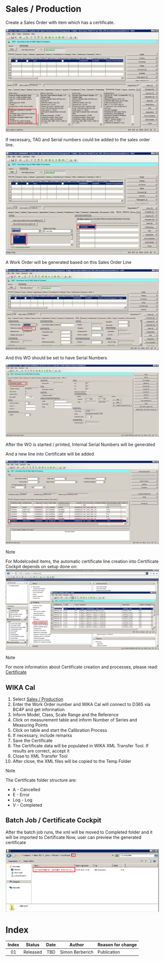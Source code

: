 # Sales / Production
<a name="CAL_Setup_31"></a>
Create a Sales Order with item which has a certificate.

![General](./../../media/Certificate/CAL_Setup/CAL_Setup_3.png "General")

If necessary, TAG and Serial numbers could be added to the sales order line.

![sales order line](./../../media/Certificate/CAL_Setup/CAL_Setup_3_2.png "sales order line")

A Work Order will be generated based on this Sales Order Line

![Base for Work Order](./../../media/Certificate/CAL_Setup/CAL_Setup_3_3.png "Base for Work Order")

And this WO should be set to have Serial Numbers

![Work Order](./../../media/Certificate/CAL_Setup/CAL_Setup_3_4.png "Work Order")

After the WO is started / printed, Internal Serial Numbers will be generated

And a new line into Certificate will be added

![Certificate](./../../media/Certificate/CAL_Setup/CAL_Setup_3_7.png "Certificate")

>[!Note]
>For Modelcoded items, the automatic certificate line creation into Certificate Cockpit depends on setup done on:
>![Menu](./../../media/Certificate/CAL_Setup/CAL_Setup_3_8.png "Menu")

>[!Note]
>For more information about Certificate creation and processes, please read:<br>[Certificate](./Certificate.md)

## WIKA Cal

1. Select [Sales / Production](#CAL_Setup_31)
2. Enter the Work Order number and WIKA Cal will connect to D365 via BC4P and get information
3. Inform Model, Class, Scale Range and the Reference
4. Click on measurement table and inform Number of Series and Measuring Points
5. Click on table and start the Calibration Process
6. If necessary, include remarks
7. Save the Certificate
8. The Certificate data will be populated in WIKA XML Transfer Tool. If results are correct, accept it
9. Close to XML Transfer Tool
10. After close, the XML files will be copied to the Temp Folder

>[!Note]
>The Certificate folder structure are:
>* A - Cancelled
>* E - Error
>* Log - Log
>* V - Completed

## Batch Job / Certificate Cockpit

After the batch job runs, the xml will be moved to Completed folder and it will be imported to Certificate
Now, user can preview the generated certificate

![Complete folder](./../../media/Certificate/CAL_Setup/CAL_Setup_33.png "Complete folder")

# Index

| Index | Status   | Date | Author          | Reason for change |
|:-----:|----------|:----:|-----------------|-------------------|
| 01    | Released | TBD  | Simon Berberich | Publication       |

